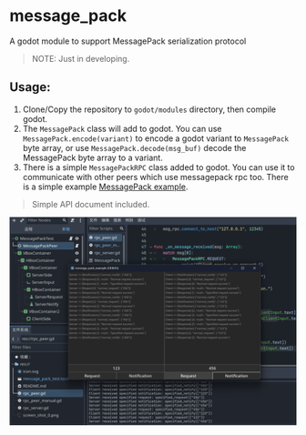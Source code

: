 # message_pack
A godot module to support MessagePack serialization protocol

> NOTE: Just in developing.

## Usage:
1. Clone/Copy the repository to `godot/modules` directory, then compile godot.
2. The `MessagePack` class will add to godot. You can use `MessagePack.encode(variant)` to encode a godot variant to `MessagePack` byte array, or use `MessagePack.decode(msg_buf)` decode the MessagePack byte array to a variant.
3. There is a simple `MessagePackRPC` class added to godot. You can use it to communicate with other peers which use messagepack rpc too. There is a simple example [MessagePack example](https://github.com/matrixant/message_pack_example).

> Simple API document included.

![screenshot](https://raw.githubusercontent.com/matrixant/message_pack_example/main/screen_shot_0.png)
